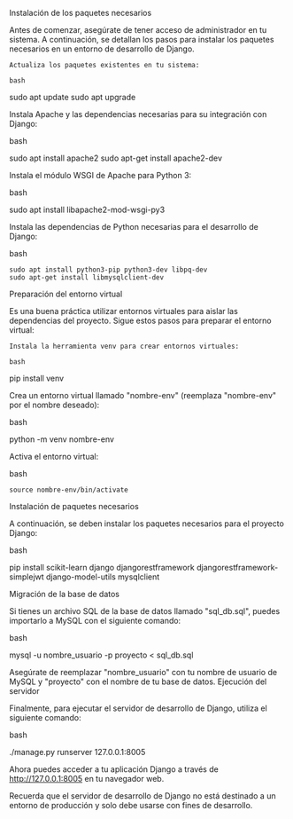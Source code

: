 Instalación de los paquetes necesarios

Antes de comenzar, asegúrate de tener acceso de administrador en tu sistema. A continuación, se detallan los pasos para instalar los paquetes necesarios en un entorno de desarrollo de Django.

    Actualiza los paquetes existentes en tu sistema:

    bash

sudo apt update
sudo apt upgrade

Instala Apache y las dependencias necesarias para su integración con Django:

bash

sudo apt install apache2
sudo apt-get install apache2-dev

Instala el módulo WSGI de Apache para Python 3:

bash

sudo apt install libapache2-mod-wsgi-py3

Instala las dependencias de Python necesarias para el desarrollo de Django:

bash

    sudo apt install python3-pip python3-dev libpq-dev
    sudo apt-get install libmysqlclient-dev

Preparación del entorno virtual

Es una buena práctica utilizar entornos virtuales para aislar las dependencias del proyecto. Sigue estos pasos para preparar el entorno virtual:

    Instala la herramienta venv para crear entornos virtuales:

    bash

pip install venv

Crea un entorno virtual llamado "nombre-env" (reemplaza "nombre-env" por el nombre deseado):

bash

python -m venv nombre-env

Activa el entorno virtual:

bash

    source nombre-env/bin/activate

Instalación de paquetes necesarios

A continuación, se deben instalar los paquetes necesarios para el proyecto Django:

bash

pip install scikit-learn django djangorestframework djangorestframework-simplejwt django-model-utils mysqlclient

Migración de la base de datos

Si tienes un archivo SQL de la base de datos llamado "sql_db.sql", puedes importarlo a MySQL con el siguiente comando:

bash

mysql -u nombre_usuario -p proyecto < sql_db.sql

Asegúrate de reemplazar "nombre_usuario" con tu nombre de usuario de MySQL y "proyecto" con el nombre de tu base de datos.
Ejecución del servidor

Finalmente, para ejecutar el servidor de desarrollo de Django, utiliza el siguiente comando:

bash

./manage.py runserver 127.0.0.1:8005

Ahora puedes acceder a tu aplicación Django a través de http://127.0.0.1:8005 en tu navegador web.

Recuerda que el servidor de desarrollo de Django no está destinado a un entorno de producción y solo debe usarse con fines de desarrollo.
